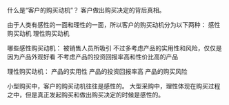 什么是“客户的购买动机”？
客户做出购买决定的背后真相。


由于人类有感性的一面和理性的一面，所以客户的购买动机分为以下两种：
感性购买动机
理性购买动机


哪些感性购买动机：
被销售人员所吸引
不过多考虑产品的实用性和风险，仅仅是因为产品外观好看
不考虑产品的投资回报率高和性价比高的产品

理性购买动机：
产品的实用性
产品的投资回报率高
产品的购买风险


小型购买中，客户的购买动机往往是感性的。
大型采购中，理性体现在购买过程之中，但是真正发起购买和做出购买决定的时候是感性的。